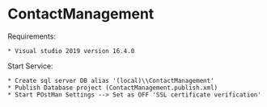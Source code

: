 # ContactManagement

Requirements:

	* Visual studio 2019 version 16.4.0

Start Service:
	
	* Create sql server DB alias '(local)\\ContactManagement'
	* Publish Database project (ContactManagement.publish.xml)
	* Start POstMan Settings --> Set as OFF 'SSL certificate verification'
